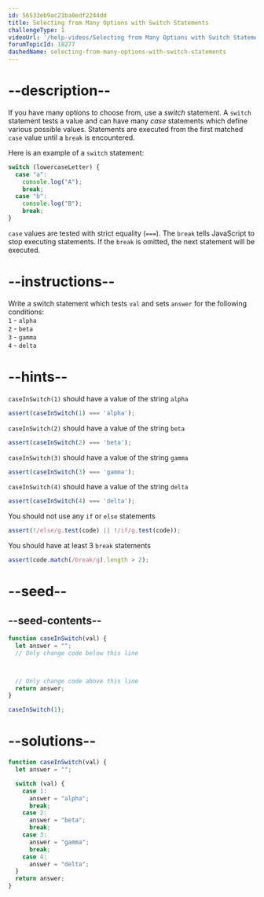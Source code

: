 ```yaml
---
id: 56533eb9ac21ba0edf2244dd
title: Selecting from Many Options with Switch Statements
challengeType: 1
videoUrl: '/help-videos/Selecting from Many Options with Switch Statements.webm'
forumTopicId: 18277
dashedName: selecting-from-many-options-with-switch-statements
---
```


# --description--

If you have many options to choose from, use a <dfn>switch</dfn> statement. A `switch` statement tests a value and can have many <dfn>case</dfn> statements which define various possible values. Statements are executed from the first matched `case` value until a `break` is encountered.

Here is an example of a `switch` statement:

```js
switch (lowercaseLetter) {
  case "a":
    console.log("A");
    break;
  case "b":
    console.log("B");
    break;
}
```

`case` values are tested with strict equality (`===`). The `break` tells JavaScript to stop executing statements. If the `break` is omitted, the next statement will be executed.

# --instructions--

Write a switch statement which tests `val` and sets `answer` for the following conditions:  
`1` - `alpha`  
`2` - `beta`  
`3` - `gamma`  
`4` - `delta`

# --hints--

`caseInSwitch(1)` should have a value of the string `alpha`

```js
assert(caseInSwitch(1) === 'alpha');
```

`caseInSwitch(2)` should have a value of the string `beta`

```js
assert(caseInSwitch(2) === 'beta');
```

`caseInSwitch(3)` should have a value of the string `gamma`

```js
assert(caseInSwitch(3) === 'gamma');
```

`caseInSwitch(4)` should have a value of the string `delta`

```js
assert(caseInSwitch(4) === 'delta');
```

You should not use any `if` or `else` statements

```js
assert(!/else/g.test(code) || !/if/g.test(code));
```

You should have at least 3 `break` statements

```js
assert(code.match(/break/g).length > 2);
```

# --seed--

## --seed-contents--

```js
function caseInSwitch(val) {
  let answer = "";
  // Only change code below this line



  // Only change code above this line
  return answer;
}

caseInSwitch(1);
```

# --solutions--

```js
function caseInSwitch(val) {
  let answer = "";

  switch (val) {
    case 1:
      answer = "alpha";
      break;
    case 2:
      answer = "beta";
      break;
    case 3:
      answer = "gamma";
      break;
    case 4:
      answer = "delta";
  }
  return answer;
}
```
